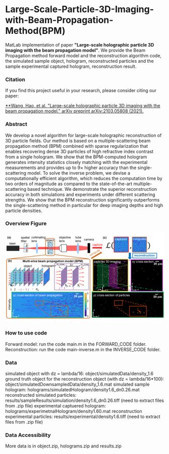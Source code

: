 # Large-Scale-Particle-3D-Imaging-with-Beam-Propagation-Method(BPM)
MatLab implementation of paper **"Large-scale holographic particle 3D imaging with the beam propagation model"**. We provide the Beam Propagation method forward model and the reconstruction algorithm code, the simulated sample object, hologram, reconstructed particles and the sample experimental captured hologram, reconstruction result.

### Citation
If you find this project useful in your research, please consider citing our paper:

[**Wang, Hao, et al. "Large-scale holographic particle 3D imaging with the beam propagation model." arXiv preprint arXiv:2103.05808 (2021).](https://arxiv.org/abs/2103.05808)


### Abstract
We develop a novel algorithm for large-scale holographic reconstruction of 3D particle fields. Our method is based on a multiple-scattering beam propagation method (BPM)
combined with sparse regularization that enables recovering dense 3D particles of high refractive index contrast from a single hologram. We show that the BPM-computed hologram generates intensity statistics closely matching with the experimental measurements and provides up to 9× higher accuracy than the single-scattering model. To solve the inverse problem, we devise a computationally efficient algorithm, which reduces the computation time by two orders of magnitude as compared to the state-of-the-art multiple-scattering based technique. We demonstrate the superior reconstruction accuracy in both simulations and experiments under different scattering strengths. We show that the BPM reconstruction significantly outperforms the single-scattering method in particular for deep imaging depths and high particle densities.

### Overview Figure
<p align="center">
  <img src="/figure/Figure1.png">
</p>

### How to use code
Forward model:
run the code main.m in the FORWARD_CODE folder. 
Reconstruction:
run the code main-inverse.m in the INVERSE_CODE folder.

### Data
simulated object with dz = lambda/16: object/simulatedData/density_1.6   
ground truth object for the reconstruction object (with dz = lambda/16*100): object/simulatedDownsampledData/density_1.6.mat
simulated sample hologram: holograms/simulatedHologram/density1.6_dn0.26.mat
reconstructed simulated particles: results/sampleResults/simulation/density1.6_dn0.26.tiff   (need to extract files from .zip file)
experimental captuered hologram: holograms/experimetnalHologram/density1.60.mat
reconstruction experimental particles: results/experimental/density1.6.tiff   (need to extract files from .zip file)

### Data Accessibility
More data is in object.zip, holograms.zip and results.zip

